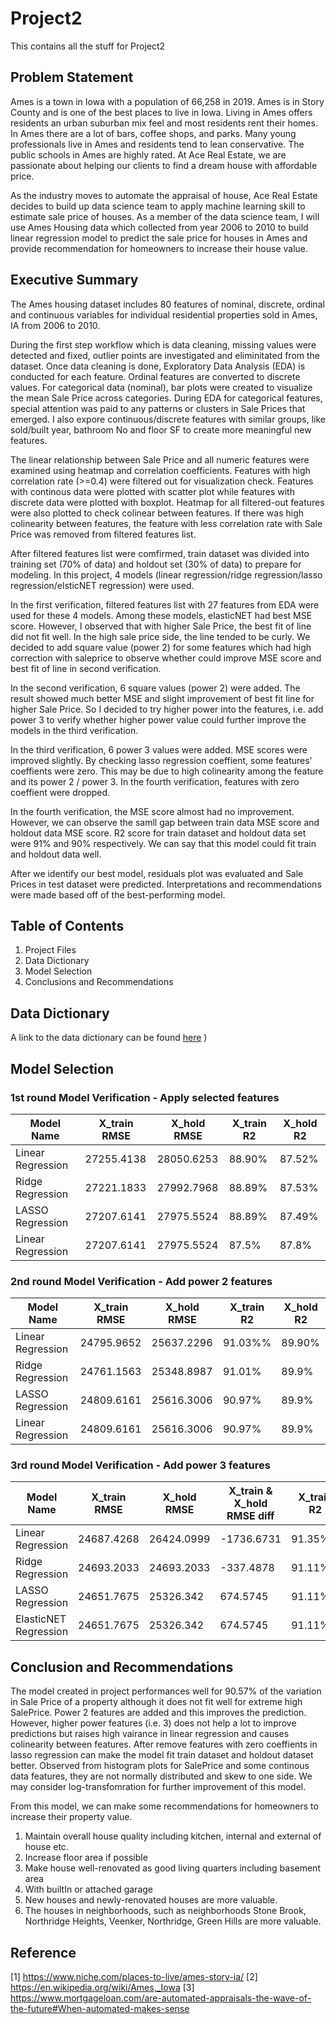 # Project2
This contains all the stuff for Project2
## Problem Statement

Ames is a town in Iowa with a population of 66,258 in 2019. Ames is in Story County and is one of the best places to live in Iowa. Living in Ames offers residents an urban suburban mix feel and most residents rent their homes. In Ames there are a lot of bars, coffee shops, and parks. Many young professionals live in Ames and residents tend to lean conservative. The public schools in Ames are highly rated. At Ace Real Estate, we are passionate about helping our clients to find a dream house with affordable price. 

As the industry moves to automate the appraisal of house, Ace Real Estate decides to build up data science team to apply machine learning skill to estimate sale price of houses. As a member of the data science team, I will use Ames Housing data which collected from year 2006 to 2010 to build linear regression model to predict the sale price for houses in Ames and provide recommendation for homeowners to  increase their house value. 

## Executive Summary
The Ames housing dataset includes 80 features of nominal, discrete, ordinal and continuous variables for individual residential properties sold in Ames, IA from 2006 to 2010.

During the first step workflow which is data cleaning, missing values were detected and fixed, outlier points are investigated and eliminitated from the dataset. Once data cleaning is done, Exploratory Data Analysis (EDA) is conducted for each feature. Ordinal features are converted to discrete values. For categorical data (nominal), bar plots were created to visualize the mean Sale Price across categories. During EDA for categorical features, special attention was paid to any patterns or clusters in Sale Prices that emerged. I also expore continuous/discrete features with similar groups, like sold/built year, bathroom No and floor SF to create more meaningful new features. 

The linear relationship between Sale Price and all numeric features were examined using heatmap and correlation coefficients. Features with high correlation rate (>=0.4) were filtered out for visualization check. 
Features with continous data were plotted with scatter plot while features with discrete data were plotted with boxplot. 
Heatmap for all filtered-out features were also plotted to check colinear between features. If there was high colinearity between features, the feature with less correlation rate with Sale Price was removed from filtered features list. 

After filtered features list were comfirmed, train dataset was divided into training set (70% of data) and holdout set (30% of data) to prepare for modeling. In this project, 4 models (linear regression/ridge regression/lasso regression/elsticNET regression) were used. 

In the first verification, filtered features list with 27 features from EDA were used for these 4 models. Among these models, elasticNET had best MSE score. However, I observed that with higher Sale Price, the best fit of line did not fit well. In the high sale price side, the line tended to be curly. We decided to add square value (power 2) for some features which had high correction with saleprice to observe whether could improve MSE score and best fit of line in second verification. 

In the second verification, 6 square values (power 2) were added. The result showed much better MSE and slight improvement of best fit line for higher Sale Price. So I decided to try higher power into the features, i.e. add power 3 to verify whether higher power value could further improve the models in the third verification. 

In the third verification, 6 power 3 values were added. MSE scores were improved slightly. By checking lasso regression coeffient, some features' coeffients were zero. This may be due to high colinearity among the feature and its power 2 / power 3. In the fourth verification, features with zero coeffient were dropped. 


In the fourth verification, the MSE score almost had no improvement. However, we can observe the samll gap between train data MSE score and holdout data MSE score. R2 score for train dataset and holdout data set were 91% and 90% respectively. We can say that this model could fit train and holdout data well. 

After we identify our best model, residuals plot was evaluated and Sale Prices in test dataset were predicted. Interpretations and recommendations were made based off of the best-performing model.

## Table of Contents
1. Project Files
2. Data Dictionary
3. Model Selection
4. Conclusions and Recommendations

## Data Dictionary
A link to the data dictionary can be found [here](http://jse.amstat.org/v19n3/decock/DataDocumentation.txt)
)
## Model Selection
### 1st round Model Verification - Apply selected features
Model Name | X_train RMSE | X_hold RMSE|X_train R2|X_hold R2
-|-|-|-|-
Linear Regression |27255.4138|28050.6253|88.90%|87.52%
Ridge Regression|27221.1833|27992.7968|88.89%|87.53%
LASSO Regression|27207.6141|27975.5524|88.89%|87.49%
Linear Regression|27207.6141|27975.5524|87.5%|87.8%

### 2nd round Model Verification - Add power 2 features
Model Name | X_train RMSE | X_hold RMSE|X_train R2|X_hold R2
-|-|-|-|-
Linear Regression |24795.9652|25637.2296|91.03%%|89.90%
Ridge Regression|24761.1563|25348.8987|91.01%|89.9%
LASSO Regression|24809.6161|25616.3006|90.97%|89.9%
Linear Regression|24809.6161|25616.3006|90.97%|89.9%

### 3rd round Model Verification - Add power 3 features
Model Name | X_train RMSE | X_hold RMSE|X_train & X_hold RMSE diff|X_train R2|X_hold R2
-|-|-|-|-|-
Linear Regression|24687.4268|26424.0999|-1736.6731|91.35%%|90.28%
Ridge Regression|24693.2033|24693.2033|-337.4878|91.11%|90.10%
LASSO Regression|24651.7675|25326.342|674.5745|91.11%|90.06%
ElasticNET Regression|24651.7675|25326.342|674.5745|91.11%|90.06%

## Conclusion and Recommendations
The model created in project performances well for 90.57% of the variation in Sale Price of a property although it does not fit well for extreme high SalePrice. Power 2 features are added and this improves the prediction. However, higher power features (i.e. 3) does not help a lot to improve predictions but raises high vairance in linear regression and causes colinearity between features. After remove features with zero coeffients in lasso regression can make the model fit train dataset and holdout dataset better. Observed from histogram plots for SalePrice and some continous data features, they are not normally distributed and skew to one side. We may consider log-transfomration for further improvement of this model. 

From this model, we can make some recommendations for homeowners to increase their property value. 
  1. Maintain overall house quality including kitchen, internal and external of house etc.
  2. Increase floor area if possible 
  3. Make house well-renovated as good living quarters including basement area
  4. With builtIn or attached garage
  5. New houses and newly-renovated houses are more valuable. 
  6. The houses in neighborhoods, such as neighborhoods Stone Brook, Northridge Heights, Veenker, Northridge, Green Hills are more valuable. 

## Reference
[1] https://www.niche.com/places-to-live/ames-story-ia/
[2] https://en.wikipedia.org/wiki/Ames,_Iowa
[3] https://www.mortgageloan.com/are-automated-appraisals-the-wave-of-the-future#When-automated-makes-sense
